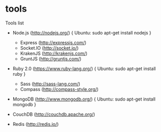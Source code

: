 tools
=====

Tools list

* Node.js (http://nodejs.org/) { Ubuntu: sudo apt-get install nodejs }
  * Express (http://expressjs.com/)
  * Socket.IO (http://socket.io/)
  * KrakenJS (http://krakenjs.com/)
  * GruntJS (http://gruntjs.com/)
  
* Ruby 2.0 (https://www.ruby-lang.org/) { Ubuntu: sudo apt-get install ruby }
  * Sass (http://sass-lang.com/)
  * Compass (http://compass-style.org/)

* MongoDB (http://www.mongodb.org/) { Ubuntu: sudo apt-get install mongodb }
* CouchDB (http://couchdb.apache.org/)
* Redis (http://redis.io/)
